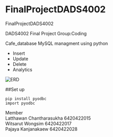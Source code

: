 # FinalProjectDADS4002
FinalProjectDADS4002

DADS4002 Final Project
Group:Coding

Cafe_database MySQL managment using python
- Insert 
- Update  
- Delete
- Analytics 

![ERD](https://user-images.githubusercontent.com/61573397/170848613-42960a08-cf61-457b-b033-23d679790969.PNG)

##Set up 
```
pip install pyodbc 
import pyodbc
```


Member  
Latthawan Chantharasukha 6420422015  
Witsarut Wongsim 6420422017  
Pajaya Kanjanakaew 6420422028
